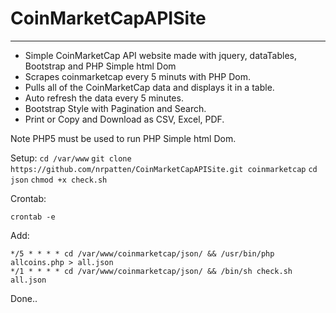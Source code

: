 # CoinMarketCapAPISite 
-------------

* Simple CoinMarketCap API website made with jquery, dataTables, Bootstrap and PHP Simple html Dom
 * Scrapes coinmarketcap every 5 minuts with PHP Dom.
 * Pulls all of the CoinMarketCap data and displays it in a table.
 * Auto refresh the data every 5 minutes.
 * Bootstrap Style with Pagination and Search.
 * Print or Copy and Download as CSV, Excel, PDF.

Note PHP5 must be used to run PHP Simple html Dom.

Setup:
`cd /var/www`
`git clone https://github.com/nrpatten/CoinMarketCapAPISite.git coinmarketcap`
`cd json`
`chmod +x check.sh`

Crontab:
```shell
crontab -e
```

Add:
```shell
*/5 * * * * cd /var/www/coinmarketcap/json/ && /usr/bin/php allcoins.php > all.json
*/1 * * * * cd /var/www/coinmarketcap/json/ && /bin/sh check.sh all.json
```
Done..
